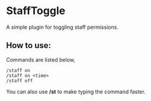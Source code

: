 # StaffToggle
 A simple plugin for toggling staff permissions.
## How to use:
 Commands are listed below,
 ```
 /staff on
 /staff on <time>
 /staff off
 ```
 You can also use **/st** to make typing the command faster.
